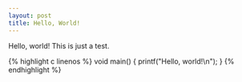 ```yaml
---
layout: post
title: Hello, World!
---
```


Hello, world!  This is just a test.

{% highlight c linenos %}
void main()
{
	printf("Hello, world!\n");
}
{% endhighlight %}
